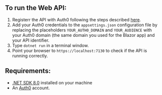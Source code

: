 ## To run the Web API:

1. Registerr the API with Auth0 following the steps described [here](https://auth0.com/docs/get-started/auth0-overview/set-up-apis).
2. Add your Auth0 credentials to the `appsettings.json` configuration file by replacing the placeholders `YOUR_AUTH0_DOMAIN` and `YOUR_AUDIENCE` with your Auth0 domain (the same domain you used for the Blazor app) and your API identifier.
3. Type `dotnet run` in a terminal window.
4. Point your browser to `https://localhost:7130` to check if the API is running correctly.

## Requirements:

- [.NET SDK 8.0](https://dotnet.microsoft.com/en-us/download/dotnet/8.0) installed on your machine
- An [Auth0](https://auth0.com/) account.
